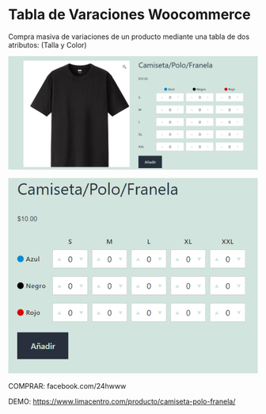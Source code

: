 # Tabla de Varaciones Woocommerce
Compra masiva de variaciones de un producto mediante una tabla de dos atributos: (Talla y Color)

![vista-demo2](https://raw.githubusercontent.com/24hwww/Tabla-de-Varaciones-Woocommerce/main/plugin-responsive2.png)

![vista-demo](https://raw.githubusercontent.com/24hwww/Tabla-de-Varaciones-Woocommerce/main/plugin-responsive.png)

COMPRAR:
facebook.com/24hwww

DEMO:
https://www.limacentro.com/producto/camiseta-polo-franela/
